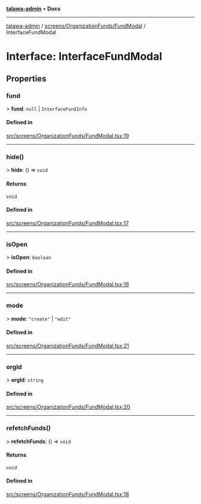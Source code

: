 [**talawa-admin**](../../../../README.md) • **Docs**

***

[talawa-admin](../../../../modules.md) / [screens/OrganizationFunds/FundModal](../README.md) / InterfaceFundModal

# Interface: InterfaceFundModal

## Properties

### fund

\> **fund**: `null` \| `InterfaceFundInfo`

#### Defined in

[src/screens/OrganizationFunds/FundModal.tsx:19](https://github.com/PalisadoesFoundation/talawa-admin/blob/84f5af8b3720f5b290ac28bcfd7071c13e1f93aa/src/screens/OrganizationFunds/FundModal.tsx#L19)

***

### hide()

\> **hide**: () =\> `void`

#### Returns

`void`

#### Defined in

[src/screens/OrganizationFunds/FundModal.tsx:17](https://github.com/PalisadoesFoundation/talawa-admin/blob/84f5af8b3720f5b290ac28bcfd7071c13e1f93aa/src/screens/OrganizationFunds/FundModal.tsx#L17)

***

### isOpen

\> **isOpen**: `boolean`

#### Defined in

[src/screens/OrganizationFunds/FundModal.tsx:16](https://github.com/PalisadoesFoundation/talawa-admin/blob/84f5af8b3720f5b290ac28bcfd7071c13e1f93aa/src/screens/OrganizationFunds/FundModal.tsx#L16)

***

### mode

\> **mode**: `"create"` \| `"edit"`

#### Defined in

[src/screens/OrganizationFunds/FundModal.tsx:21](https://github.com/PalisadoesFoundation/talawa-admin/blob/84f5af8b3720f5b290ac28bcfd7071c13e1f93aa/src/screens/OrganizationFunds/FundModal.tsx#L21)

***

### orgId

\> **orgId**: `string`

#### Defined in

[src/screens/OrganizationFunds/FundModal.tsx:20](https://github.com/PalisadoesFoundation/talawa-admin/blob/84f5af8b3720f5b290ac28bcfd7071c13e1f93aa/src/screens/OrganizationFunds/FundModal.tsx#L20)

***

### refetchFunds()

\> **refetchFunds**: () =\> `void`

#### Returns

`void`

#### Defined in

[src/screens/OrganizationFunds/FundModal.tsx:18](https://github.com/PalisadoesFoundation/talawa-admin/blob/84f5af8b3720f5b290ac28bcfd7071c13e1f93aa/src/screens/OrganizationFunds/FundModal.tsx#L18)
